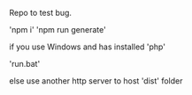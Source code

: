 Repo to test <nuxt-link> bug.


'npm i'
'npm run generate'

if you use Windows and has installed 'php'

'run.bat'

else use another http server to host 'dist' folder
